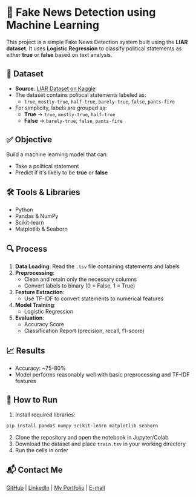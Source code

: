 # 📰 Fake News Detection using Machine Learning

This project is a simple Fake News Detection system built using the **LIAR dataset**. It uses **Logistic Regression** to classify political statements as either **true** or **false** based on text analysis.

## 📂 Dataset
- **Source**: [LIAR Dataset on Kaggle](https://www.kaggle.com/datasets/doanquanvietnamca/liar-dataset)
- The dataset contains political statements labeled as:
  - `true`, `mostly-true`, `half-true`, `barely-true`, `false`, `pants-fire`
- For simplicity, labels are grouped as:
  - **True** → `true`, `mostly-true`, `half-true`
  - **False** → `barely-true`, `false`, `pants-fire`

## ✅ Objective
Build a machine learning model that can:
- Take a political statement
- Predict if it's likely to be **true** or **false**

## 🛠️ Tools & Libraries
- Python
- Pandas & NumPy
- Scikit-learn
- Matplotlib & Seaborn

## 🔍 Process
1. **Data Loading**: Read the `.tsv` file containing statements and labels  
2. **Preprocessing**:
   - Clean and retain only the necessary columns
   - Convert labels to binary (0 = False, 1 = True)  
3. **Feature Extraction**:
   - Use TF-IDF to convert statements to numerical features  
4. **Model Training**:
   - Logistic Regression  
5. **Evaluation**:
   - Accuracy Score
   - Classification Report (precision, recall, f1-score)

## 📈 Results
- Accuracy: ~75-80%
- Model performs reasonably well with basic preprocessing and TF-IDF features

## 📌 How to Run
1. Install required libraries:
```bash
pip install pandas numpy scikit-learn matplotlib seaborn
```
2. Clone the repository and open the notebook in Jupyter/Colab
3. Download the dataset and place ` train.tsv ` in your working directory
4. Run the cells in order

## 📬 Contact Me
[GitHub](https://github.com/Adi1exe/) |
[LinkedIn](https://www.linkedin.com/in/aditya-dolas-992a44265/) |
[My Portfolio](https://adityadolas.netlify.app) |
[E-mail](adityadolas.dev@gmail.com)